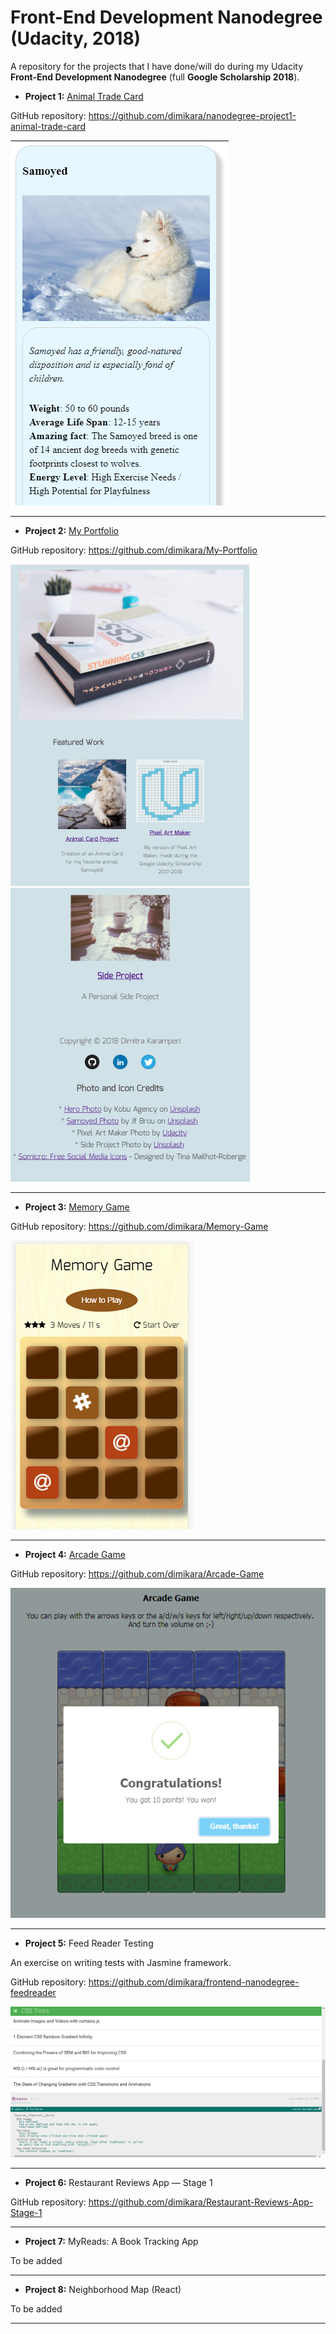 # Front-End Development Nanodegree (Udacity, 2018)
A repository for the projects that I have done/will do during my Udacity **Front-End Development Nanodegree** (full **Google Scholarship 2018**).

* **Project 1:** <a href="https://codepen.io/dimitraK/full/rprEzy/" target="_blank">Animal Trade Card</a>

GitHub repository: <a href="https://github.com/dimikara/nanodegree-project1-animal-trade-card" target="_blank">https://github.com/dimikara/nanodegree-project1-animal-trade-card</a>

![Screenshot1](/img/AnimalCardScreenshot.PNG "Sceenshot of part of the Animal Card")

___

* **Project 2:** <a href="https://dimikara.github.io/My-Portfolio/" target="_blank">My Portfolio</a>

GitHub repository: <a href="https://github.com/dimikara/My-Portfolio" target="_blank">https://github.com/dimikara/My-Portfolio</a>

![Screenshot2](/img/PortfolioScreenshot.PNG "Sceenshot of part of the Portfolio page")
![Screenshot3](/img/PortfolioScreenshot2.PNG "Sceenshot of the bottom of the Portfolio page")

___

* **Project 3:** <a href="https://dimikara.github.io/Memory-Game/" target="_blank">Memory Game</a>

GitHub repository: <a href="https://github.com/dimikara/Memory-Game" target="_blank">https://github.com/dimikara/Memory-Game</a>

![Screenshot4](/img/ScreenshotGalaxyS.png "The game on mobile")

___

* **Project 4:** <a href="https://dimikara.github.io/Arcade-Game/" target="_blank">Arcade Game</a>

GitHub repository: <a href="https://github.com/dimikara/Arcade-Game" target="_blank">https://github.com/dimikara/Arcade-Game</a>

![Screenshot5](/img/Screenshot2.png "Screenshot of the game")

___

* **Project 5:** Feed Reader Testing

An exercise on writing tests with Jasmine framework.

GitHub repository: <a href="https://github.com/dimikara/frontend-nanodegree-feedreader" target="_blank">https://github.com/dimikara/frontend-nanodegree-feedreader</a>

![Screenshot6](/img/Check_pass.png "All checks passed")

___

* **Project 6:**  Restaurant Reviews App — Stage 1

GitHub repository: <a href="https://github.com/dimikara/Restaurant-Reviews-App-Stage-1" target="_blank">https://github.com/dimikara/Restaurant-Reviews-App-Stage-1</a>

___

* **Project 7:** MyReads: A Book Tracking App

To be added
___

* **Project 8:** Neighborhood Map (React)

To be added
___

